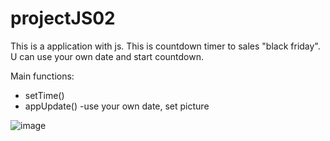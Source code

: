 # projectJS02
This is a application with js. This is countdown timer to sales "black friday".
U can use your own date and start countdown.

Main functions:
- setTime()
- appUpdate() -use your own date, set picture

![image](https://user-images.githubusercontent.com/98185055/206140148-73445f1c-33f8-41fb-afc6-6c6e2f7b54f8.png)
